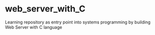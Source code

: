 # web_server_with_C
Learning repository as entry point into systems programming by building Web Server with C language
